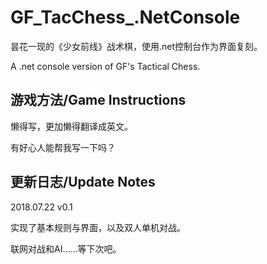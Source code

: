 # GF_TacChess_.NetConsole

昙花一现的《少女前线》战术棋，使用.net控制台作为界面复刻。

A .net console version of GF's Tactical Chess.

## 游戏方法/Game Instructions

懒得写，更加懒得翻译成英文。

有好心人能帮我写一下吗？

## 更新日志/Update Notes

2018.07.22 v0.1

实现了基本规则与界面，以及双人单机对战。

联网对战和AI……等下次吧。
